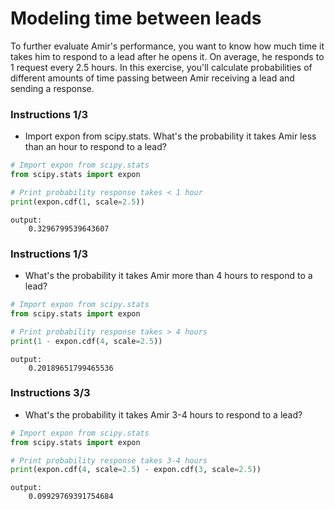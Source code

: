 # Modeling time between leads
To further evaluate Amir's performance, you want to know how much time it takes him to respond to a lead after he opens it. On average, he responds to 1 request every 2.5 hours. In this exercise, you'll calculate probabilities of different amounts of time passing between Amir receiving a lead and sending a response.

### Instructions 1/3

* Import expon from scipy.stats. What's the probability it takes Amir less than an hour to respond to a lead?

``` python
# Import expon from scipy.stats
from scipy.stats import expon

# Print probability response takes < 1 hour
print(expon.cdf(1, scale=2.5))

```

``` output
output:
    0.3296799539643607

```

### Instructions 1/3

* What's the probability it takes Amir more than 4 hours to respond to a lead?

``` python
# Import expon from scipy.stats
from scipy.stats import expon

# Print probability response takes > 4 hours
print(1 - expon.cdf(4, scale=2.5))

```

``` output
output:
    0.20189651799465536

```


### Instructions 3/3

* What's the probability it takes Amir 3-4 hours to respond to a lead?

``` python
# Import expon from scipy.stats
from scipy.stats import expon

# Print probability response takes 3-4 hours
print(expon.cdf(4, scale=2.5) - expon.cdf(3, scale=2.5))
```

``` output
output:
    0.09929769391754684

```